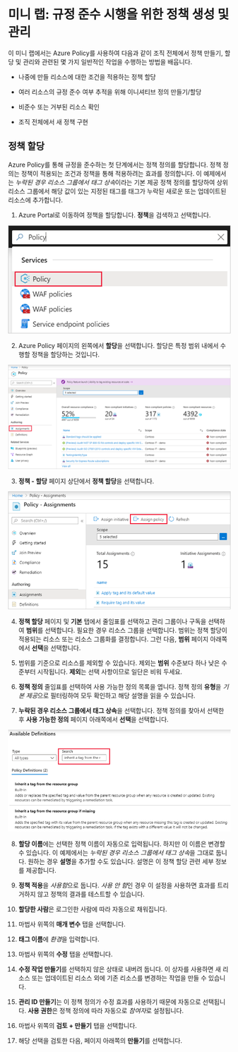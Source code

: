﻿# 미니 랩: 규정 준수 시행을 위한 정책 생성 및 관리

이 미니 랩에서는 Azure Policy를 사용하여 다음과 같이 조직 전체에서 정책 만들기, 할당 및 관리와 관련된 몇 가지 일반적인 작업을 수행하는 방법을 배웁니다.

* 나중에 만들 리소스에 대한 조건을 적용하는 정책 할당

* 여러 리소스의 규정 준수 여부 추적을 위해 이니셔티브 정의 만들기/할당

* 비준수 또는 거부된 리소스 확인

* 조직 전체에서 새 정책 구현

## 정책 할당

Azure Policy를 통해 규정을 준수하는 첫 단계에서는 정책 정의를 할당합니다. 정책 정의는 정책이 적용되는 조건과 정책을 통해 적용하려는 효과를 정의합니다. 이 예제에서는 *누락된 경우 리소스 그룹에서 태그 상속*이라는 기본 제공 정책 정의를 할당하여 상위 리소스 그룹에서 해당 값이 있는 지정된 태그를 태그가 누락된 새로운 또는 업데이트된 리소스에 추가합니다.

1. Azure Portal로 이동하여 정책을 할당합니다. **정책**을 검색하고 선택합니다.

![검색 창에서 정책 검색](../../Linked_Image_Files/Demonstration_Policy_image1.png)

2. Azure Policy 페이지의 왼쪽에서 **할당**을 선택합니다. 할당은 특정 범위 내에서 수행할 정책을 할당하는 것입니다.

![정책 개요 페이지에서 할당 선택](../../Linked_Image_Files/Demonstration_Policy_image2.png)

3. **정책 - 할당** 페이지 상단에서 **정책 할당**을 선택합니다.

![할당 페이지에서 정책 정의 할당](../../Linked_Image_Files/Demonstration_Policy_image3.png)

4. **정책 할당** 페이지 및 **기본** 탭에서 줄임표를 선택하고 관리 그룹이나 구독을 선택하여 **범위**를 선택합니다. 필요한 경우 리소스 그룹을 선택합니다. 범위는 정책 할당이 적용되는 리소스 또는 리소스 그룹화를 결정합니다. 그런 다음, **범위** 페이지 아래쪽에서 **선택**을 선택합니다.

5. 범위를 기준으로 리소스를 제외할 수 있습니다. 제외는 **범위** 수준보다 하나 낮은 수준부터 시작됩니다. **제외**는 선택 사항이므로 일단은 비워 두세요.

6. **정책 정의** 줄임표를 선택하여 사용 가능한 정의 목록을 엽니다. 정책 정의 **유형**을 *기본 제공*으로 필터링하여 모두 확인하고 해당 설명을 읽을 수 있습니다.

7. **누락된 경우 리소스 그룹에서 태그 상속**을 선택합니다. 정책 정의를 찾아서 선택한 후 **사용 가능한 정의** 페이지 아래쪽에서 **선택**을 선택합니다.

![검색 필터를 사용하여 정책을 찾습니다.](../../Linked_Image_Files/Demonstration_Policy_image4.png)

8. **할당 이름**에는 선택한 정책 이름이 자동으로 입력됩니다. 하지만 이 이름은 변경할 수 있습니다. 이 예제에서는 *누락된 경우 리소스 그룹에서 태그 상속*을 그대로 둡니다. 원하는 경우 **설명**을 추가할 수도 있습니다. 설명은 이 정책 할당 관련 세부 정보를 제공합니다.

9. **정책 적용**을 *사용함*으로 둡니다. *사용 안 함*인 경우 이 설정을 사용하면 효과를 트리거하지 않고 정책의 결과를 테스트할 수 있습니다. 

10. **할당한 사람**은 로그인한 사람에 따라 자동으로 채워집니다. 

11. 마법사 위쪽의 **매개 변수** 탭을 선택합니다.

12. **태그 이름**에 *환경*을 입력합니다.

13. 마법사 위쪽의 **수정** 탭을 선택합니다.

14. **수정 작업 만들기**를 선택하지 않은 상태로 내버려 둡니다. 이 상자를 사용하면 새 리소스 또는 업데이트된 리소스 외에 기존 리소스를 변경하는 작업을 만들 수 있습니다. 

15. **관리 ID 만들기**는 이 정책 정의가 수정 효과를 사용하기 때문에 자동으로 선택됩니다. **사용 권한**은 정책 정의에 따라 자동으로 *참여자*로 설정됩니다. 

16. 마법사 위쪽의 **검토 + 만들기** 탭을 선택합니다.

17. 해당 선택을 검토한 다음, 페이지 아래쪽의 **만들기**를 선택합니다.
